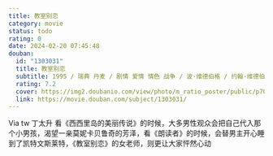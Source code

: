 ```yaml
---
title: 教室别恋
category: movie
status: todo
rating: 0
date: 2024-02-20 07:45:48
douban:
  id: "1303031"
  title: 教室别恋
  subtitle: 1995 / 瑞典 丹麦 / 剧情 爱情 情色 战争 / 波·维德伯格 / 约翰·维德伯格 马莉卡·拉格尔克朗斯
  rating: 7.2
  cover: https://img2.doubanio.com/view/photo/m_ratio_poster/public/p700204231.jpg
  link: https://movie.douban.com/subject/1303031/
---
```


Via tw 丁太升 看《西西里岛的美丽传说》的时候，大多男性观众会把自己代入那个小男孩，渴望一亲莫妮卡贝鲁奇的芳泽，看《朗读者》的时候，会替男主开心睡到了凯特文斯莱特，《教室别恋》的女老师，则更让大家怦然心动